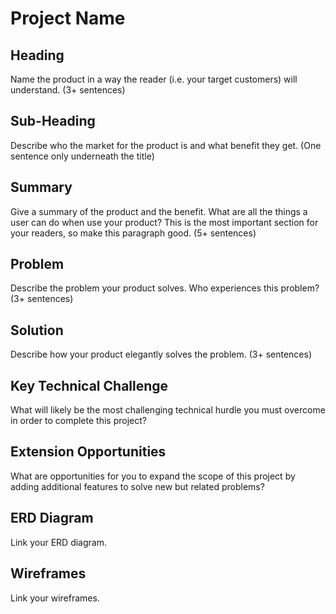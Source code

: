 # Project Name

## Heading
Name the product in a way the reader (i.e. your target customers) will understand. (3+ sentences)

## Sub-Heading
Describe who the market for the product is and what benefit they get. (One sentence only underneath the title)

## Summary
Give a summary of the product and the benefit. What are all the things a user can do when use your product? This is the most important section for your readers, so make this paragraph good. (5+ sentences)

## Problem
Describe the problem your product solves. Who experiences this problem? (3+ sentences)

## Solution
Describe how your product elegantly solves the problem. (3+ sentences)

## Key Technical Challenge
What will likely be the most challenging technical hurdle you must overcome in order to complete this project?

## Extension Opportunities
What are opportunities for you to expand the scope of this project by adding additional features to solve new but related problems?

## ERD Diagram
Link your ERD diagram.

## Wireframes
Link your wireframes.

<!-- 


  app.get('/register', async (req,res)=>{
   const x = await pool.query('SELECT * FROM users2 ORDER BY id')
   console.log(x)
    res.send(x.rows)
  })
  // app.post('/register', async (req, res) => {
  //     const data = req.body
  //     const hashedPassword = await bcrypt.hash(data.password, 10)
  //     console.log(data)
  //     const post =  await pool.query('INSERT INTO users2 (first,last,email,password) VALUES ($1,$2,$3,$4) RETURNING * ',[data.firstName,data.lastName,data.email,hashedPassword] )
  //     return res.send(post.rows) 
  //   } 
  // )

  app.post('/login', async (req, res) => {
    const data = req.body
    const hashedPassword = await bcrypt.hash(data.password, 10)
    console.log(data)
    const post =  await pool.query('INSERT INTO users2 (first,last,email,password) VALUES ($1,$2,$3,$4) RETURNING * ',[data.firstName,data.lastName,data.email,hashedPassword] )
    return res.send(post.rows) 
  } 
) -->